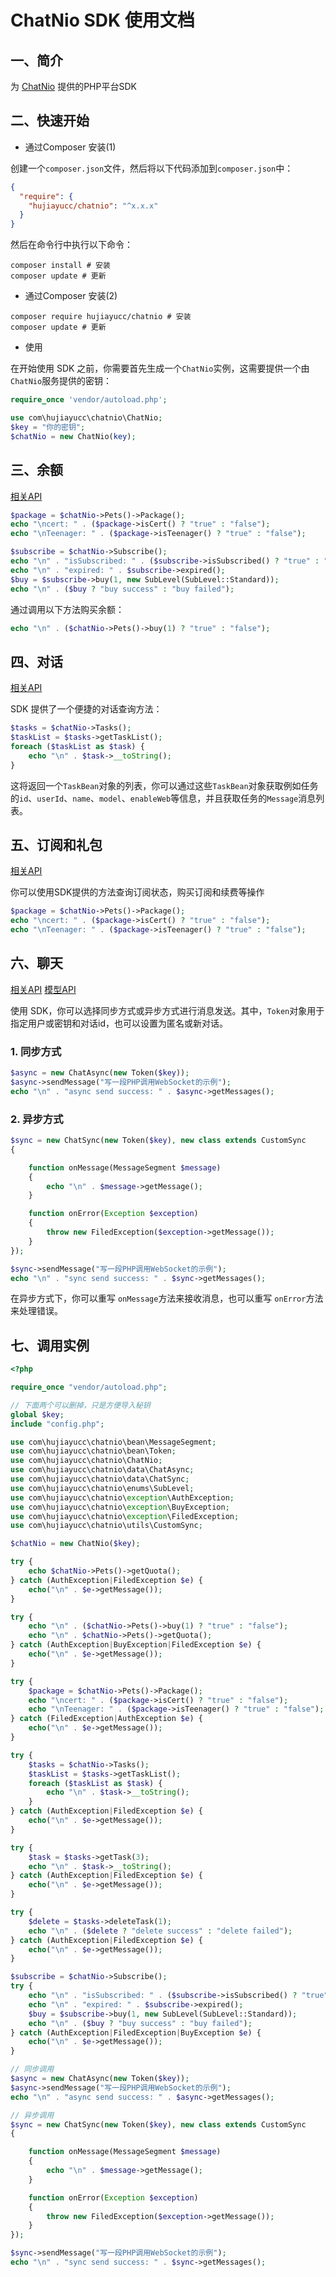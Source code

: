 # ChatNio SDK 使用文档

## 一、简介
为 [ChatNio](https://chatnio.net/) 提供的PHP平台SDK

## 二、快速开始

- 通过Composer 安装(1)

创建一个`composer.json`文件，然后将以下代码添加到`composer.json`中：

```json
{
  "require": {
    "hujiayucc/chatnio": "^x.x.x"
  }
}
```

然后在命令行中执行以下命令：

```shell
composer install # 安装
composer update # 更新
```

- 通过Composer 安装(2)

```shell
composer require hujiayucc/chatnio # 安装
composer update # 更新
```

- 使用

在开始使用 SDK 之前，你需要首先生成一个`ChatNio`实例，这需要提供一个由`ChatNio`服务提供的密钥：

```php
require_once 'vendor/autoload.php';

use com\hujiayucc\chatnio\ChatNio;
$key = "你的密钥";
$chatNio = new ChatNio(key);
```

## 三、余额
[相关API](https://docs.chatnio.net/kai-fa-zhe-zi-yuan/api-reference/pets)

```php
$package = $chatNio->Pets()->Package();
echo "\ncert: " . ($package->isCert() ? "true" : "false");
echo "\nTeenager: " . ($package->isTeenager() ? "true" : "false");

$subscribe = $chatNio->Subscribe();
echo "\n" . "isSubscribed: " . ($subscribe->isSubscribed() ? "true" : "false");
echo "\n" . "expired: " . $subscribe->expired();
$buy = $subscribe->buy(1, new SubLevel(SubLevel::Standard));
echo "\n" . ($buy ? "buy success" : "buy failed");
```

通过调用以下方法购买余额：

```php
echo "\n" . ($chatNio->Pets()->buy(1) ? "true" : "false");
```

## 四、对话
[相关API](https://docs.chatnio.net/kai-fa-zhe-zi-yuan/api-reference/dui-hua)

SDK 提供了一个便捷的对话查询方法：

```php
$tasks = $chatNio->Tasks();
$taskList = $tasks->getTaskList();
foreach ($taskList as $task) {
    echo "\n" . $task->__toString();
}
```

这将返回一个`TaskBean`对象的列表，你可以通过这些`TaskBean`对象获取例如任务的`id`、`userId`、`name`、`model`、`enableWeb`等信息，并且获取任务的`Message`消息列表。

## 五、订阅和礼包
[相关API](https://docs.chatnio.net/kai-fa-zhe-zi-yuan/api-reference/ding-yue-he-li-bao)

你可以使用SDK提供的方法查询订阅状态，购买订阅和续费等操作

```php
$package = $chatNio->Pets()->Package();
echo "\ncert: " . ($package->isCert() ? "true" : "false");
echo "\nTeenager: " . ($package->isTeenager() ? "true" : "false");
```

## 六、聊天
[相关API](https://docs.chatnio.net/kai-fa-zhe-zi-yuan/api-reference/liao-tian)
[模型API](https://api.chatnio.net/v1/models)

使用 SDK，你可以选择同步方式或异步方式进行消息发送。其中，`Token`对象用于指定用户或密钥和对话id，也可以设置为匿名或新对话。

### 1. 同步方式

```php
$async = new ChatAsync(new Token($key));
$async->sendMessage("写一段PHP调用WebSocket的示例");
echo "\n" . "async send success: " . $async->getMessages();
```
### 2. 异步方式

```php
$sync = new ChatSync(new Token($key), new class extends CustomSync
{

    function onMessage(MessageSegment $message)
    {
        echo "\n" . $message->getMessage();
    }

    function onError(Exception $exception)
    {
        throw new FiledException($exception->getMessage());
    }
});

$sync->sendMessage("写一段PHP调用WebSocket的示例");
echo "\n" . "sync send success: " . $sync->getMessages();
```
在异步方式下，你可以重写 `onMessage`方法来接收消息，也可以重写 `onError`方法来处理错误。

## 七、调用实例
```php
<?php

require_once "vendor/autoload.php";

// 下面两个可以删掉，只是方便导入秘钥
global $key;
include "config.php";

use com\hujiayucc\chatnio\bean\MessageSegment;
use com\hujiayucc\chatnio\bean\Token;
use com\hujiayucc\chatnio\ChatNio;
use com\hujiayucc\chatnio\data\ChatAsync;
use com\hujiayucc\chatnio\data\ChatSync;
use com\hujiayucc\chatnio\enums\SubLevel;
use com\hujiayucc\chatnio\exception\AuthException;
use com\hujiayucc\chatnio\exception\BuyException;
use com\hujiayucc\chatnio\exception\FiledException;
use com\hujiayucc\chatnio\utils\CustomSync;

$chatNio = new ChatNio($key);

try {
    echo $chatNio->Pets()->getQuota();
} catch (AuthException|FiledException $e) {
    echo("\n" . $e->getMessage());
}

try {
    echo "\n" . ($chatNio->Pets()->buy(1) ? "true" : "false");
    echo "\n" . $chatNio->Pets()->getQuota();
} catch (AuthException|BuyException|FiledException $e) {
    echo("\n" . $e->getMessage());
}

try {
    $package = $chatNio->Pets()->Package();
    echo "\ncert: " . ($package->isCert() ? "true" : "false");
    echo "\nTeenager: " . ($package->isTeenager() ? "true" : "false");
} catch (FiledException|AuthException $e) {
    echo("\n" . $e->getMessage());
}

try {
    $tasks = $chatNio->Tasks();
    $taskList = $tasks->getTaskList();
    foreach ($taskList as $task) {
        echo "\n" . $task->__toString();
    }
} catch (AuthException|FiledException $e) {
    echo("\n" . $e->getMessage());
}

try {
    $task = $tasks->getTask(3);
    echo "\n" . $task->__toString();
} catch (AuthException|FiledException $e) {
    echo("\n" . $e->getMessage());
}

try {
    $delete = $tasks->deleteTask(1);
    echo "\n" . ($delete ? "delete success" : "delete failed");
} catch (AuthException|FiledException $e) {
    echo("\n" . $e->getMessage());
}

$subscribe = $chatNio->Subscribe();
try {
    echo "\n" . "isSubscribed: " . ($subscribe->isSubscribed() ? "true" : "false");
    echo "\n" . "expired: " . $subscribe->expired();
    $buy = $subscribe->buy(1, new SubLevel(SubLevel::Standard));
    echo "\n" . ($buy ? "buy success" : "buy failed");
} catch (AuthException|FiledException|BuyException $e) {
    echo("\n" . $e->getMessage());
}

// 同步调用
$async = new ChatAsync(new Token($key));
$async->sendMessage("写一段PHP调用WebSocket的示例");
echo "\n" . "async send success: " . $async->getMessages();

// 异步调用
$sync = new ChatSync(new Token($key), new class extends CustomSync
{

    function onMessage(MessageSegment $message)
    {
        echo "\n" . $message->getMessage();
    }

    function onError(Exception $exception)
    {
        throw new FiledException($exception->getMessage());
    }
});

$sync->sendMessage("写一段PHP调用WebSocket的示例");
echo "\n" . "sync send success: " . $sync->getMessages();
```